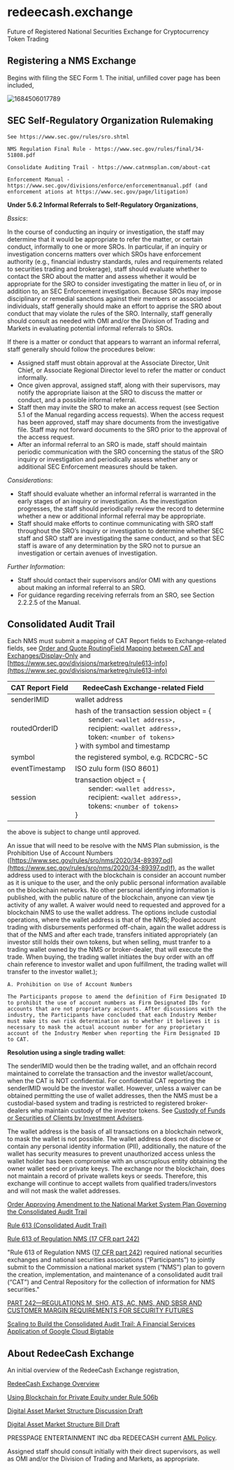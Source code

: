 # redeecash.exchange

Future of Registered National Securities Exchange for Cryptocurrency Token Trading

## Registering a NMS Exchange

Begins with filing the SEC Form 1. The initial, unfilled cover page has been included,

![1684506017789](image/README/1684506017789.png)

## SEC Self-Regulatory Organization Rulemaking

    See https://www.sec.gov/rules/sro.shtml

    NMS Regulation Final Rule - https://www.sec.gov/rules/final/34-51808.pdf

    Consolidate Auditing Trail - https://www.catnmsplan.com/about-cat

    Enforcement Manual - https://www.sec.gov/divisions/enforce/enforcementmanual.pdf (and enforcement ations at https://www.sec.gov/page/litigation)

**Under 5.6.2 Informal Referrals to Self-Regulatory Organizations**,

*Bssics*:

In the course of conducting an inquiry or investigation, the staff may determine that it would be appropriate to refer the matter, or certain conduct, informally to one or more SROs. In particular, if an inquiry or investigation concerns matters over which SROs have enforcement  authority (e.g., financial industry standards, rules and requirements related to securities trading and brokerage), staff should evaluate whether to contact the SRO about the matter and assess whether it would be appropriate for the SRO to consider investigating the matter in lieu of, or in addition to, an SEC Enforcement investigation. Because SROs may impose disciplinary or remedial sanctions against their members or associated individuals, staff generally should make an effort to apprise the SRO about conduct that may violate the rules of the SRO. Internally, staff generally should consult as needed with OMI and/or the Division of Trading and Markets in evaluating potential informal referrals to SROs.

If there is a matter or conduct that appears to warrant an informal referral, staff generally should follow the procedures below:

* Assigned staff must obtain approval at the Associate Director, Unit Chief, or Associate Regional Director level to refer the matter or conduct informally.
* Once given approval, assigned staff, along with their supervisors, may notify the appropriate liaison at the SRO to discuss the matter or conduct, and a possible informal referral.
* Staff then may invite the SRO to make an access request (see Section 5.1 of the Manual regarding access requests). When the access request has been approved, staff may share documents from the investigative file. Staff may not forward documents to the SRO prior to the approval of the access request.
* After an informal referral to an SRO is made, staff should maintain periodic communication with the SRO concerning the status of the SRO inquiry or investigation and periodically assess whether any or additional SEC Enforcement measures should be taken.

*Considerations*:

* Staff should evaluate whether an informal referral is warranted in the early stages of an inquiry or investigation. As the investigation progresses, the staff should periodically  review the record to determine whether a new or additional informal referral may be  appropriate.
* Staff should make efforts to continue communicating with SRO staff throughout the SRO’s inquiry or investigation to determine whether SEC staff and SRO staff are investigating the same conduct, and so that SEC staff is aware of any determination by the SRO not to pursue an investigation or certain avenues of investigation.

*Further Information*:

* Staff should contact their supervisors and/or OMI with any questions about making an informal referral to an SRO.
* For guidance regarding receiving referrals from an SRO, see Section 2.2.2.5 of the Manual.

## Consolidated Audit Trail

Each NMS must submit a mapping of CAT Report fields to Exchange-related fields, see [Order and Quote RoutingField Mapping between CAT and Exchanges/Display-Only](https://www.catnmsplan.com/sites/default/files/2023-04/4.11.23_Order_Routing_Field_Mapping_between_CAT_and_Exchanges_v2.6.pdf) and [https://www.sec.gov/divisions/marketreg/rule613-info](https://www.sec.gov/divisions/marketreg/rule613-info)

| CAT Report Field | RedeeCash Exchange-related Field                                                                                                                                                                                         |
| ---------------- | ------------------------------------------------------------------------------------------------------------------------------------------------------------------------------------------------------------------------ |
| senderIMID       | wallet address                                                                                                                                                                                                           |
| routedOrderID    | hash of the transaction session object = {<br />       sender: `<wallet address>,`<br />       recipient: `<wallet address>,`<br />       token: `<number of tokens>`<br />} with symbol and timestamp |
| symbol           | the registered symbol, e.g. RCDCRC-5C                                                                                                                                                                                   |
| eventTimestamp   | ISO zulu form (ISO 8601)                                                                                                                                                                                                 |
| session          | transaction object = {<br />       sender: `<wallet address>,` <br />       recipient: `<wallet address>,`<br />       tokens: `<number of tokens>` <br />}                                          |

the above is subject to change until approved.

An issue that will need to be resolve with the NMS Plan submission, is the Prohibition Use of Account Numbers ([https://www.sec.gov/rules/sro/nms/2020/34-89397.pd](https://www.sec.gov/rules/sro/nms/2020/34-89397.pd)f), as the wallet address used to interact with the blockchain is consider an account number as it is unique to the user, and the only public personal information available on the blockchain networks. No other personal identifying information is published, with the public nature of the blockchain, anyone can view tje activity of any wallet. A waiver would need to requested and approved for a blockchain NMS to use the wallet address. The options include custodial operations, where the wallet address is that of the NMS; Pooled account trading with disbursements performed off-chain, again the wallet address is that of the NMS and after each trade, transfers initiated appropriately (an investor still holds their own tokens, but when selling, must tranfer to a trading wallet owned by the NMS or broker-dealer, that will execute the trade. When buying, the trading wallet initiates the buy order with an off chain reference to investor wallet and upon fulfillment, the trading wallet will transfer to the investor wallet.);

    A. Prohibition on Use of Account Numbers

    The Participants propose to amend the definition of Firm Designated ID to prohibit the use of account numbers as Firm Designated IDs for accounts that are not proprietary accounts. After discussions with the industry, the Participants have concluded that each Industry Member must make its own risk determination as to whether it believes it is necessary to mask the actual account number for any proprietary account of the Industry Member when reporting the Firm Designated ID to CAT.

**Resolution using a single trading wallet**:

The senderIMID would then be the trading wallet, and an offchain record maintained to correlate the transaction and the investor wallet/account, when the CAT is NOT confidential. For confidential CAT reporting the senderIMID would be the investor wallet. However, unless a waiver can be obtained permitting the use of wallet addresses, then the NMS must be a custodial-based system and trading is restricted to registered broker-dealers whp maintain custody of the investor tokens. See [Custody of Funds or Securities of Clients by Investment Advisers](https://www.sec.gov/rules/final/ia-2176.htm).

The wallet address is the basis of all transactions on a blockchain network, to mask the wallet is not possible. The wallet address does not disclose or contain any personal identity information (PII), additionally, the nature of the wallet has security measures to prevent unauthorized access unless the wallet holder has been compromise with an unscruplous entity obtaining the owner wallet seed or private keeys. The exchange nor the blockchain, does not maintain a record of private wallets keys or seeds. Therefore, this exchange will continue to accept wallets from qualified traders/investors and will not mask the wallet addresses.

[Order Approving Amendment to the National Market System Plan Governing the Consolidated Audit Trail](https://www.sec.gov/rules/sro/nms/2020/34-89397.pdf)

[Rule 613 (Consolidated Audit Trail)](https://www.sec.gov/divisions/marketreg/rule613-info)

[Rule 613 of Regulation NMS (17 CFR part 242)](https://www.federalregister.gov/documents/2023/05/19/2023-10781/extension-rule-613-of-regulation-nms#:~:text=Rule%20613%20of%20Regulation%20NMS%20(17%20CFR%20part%20242)%20required,(“CAT”)%20and%20Central)

"Rule 613 of Regulation NMS ([17 CFR part 242](https://www.ecfr.gov/current/title-17/part-242)) required national securities exchanges and national securities associations (“Participants”) to jointly submit to the Commission a national market system (“NMS”) plan to govern the creation, implementation, and maintenance of a consolidated audit trail (“CAT”) and Central Repository for the collection of information for NMS securities."

[PART 242—REGULATIONS M, SHO, ATS, AC, NMS, AND SBSR AND CUSTOMER MARGIN REQUIREMENTS FOR SECURITY FUTURES](https://www.ecfr.gov/current/title-17/chapter-II/part-242)

[Scaling to Build the Consolidated Audit Trail: A Financial Services Application of Google Cloud Bigtable](https://cloud.google.com/bigtable/pdf/FISConsolidatedAuditTrail.pdf)

## About RedeeCash Exchange

An initial overview of the RedeeCash Exchange registration,

[RedeeCash Exchange Overview](files/RedeeCash_Exchange.pdf)

[Using Blockchain for Private Equity under Rule 506b](files/blockchain_rule506b.pdf)

[Digital Asset Market Structure Discussion Draft](files/HHRG-118-AG00-20230606-SD002.pdf)

[Digital Asset Market Structure Bill Draft](files/digital_002_xml.pdf)

PRESSPAGE ENTERTAINMENT INC dba REDEECASH current [AML Policy](files/aml-poliy.pdf).

Assigned staff should consult initially with their direct supervisors, as well as OMI and/or the Division of Trading and Markets, as appropriate.
